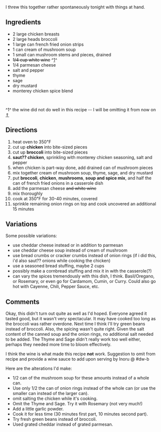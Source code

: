 <div id="wikitext">

I threw this together rather spontaneously tonight with things at hand.

<span id="ingredients"></span>

Ingredients
-----------

-   2 large chicken breasts
-   2 large heads broccoli
-   1 large can french fried onion strips
-   1 can cream of mushroom soup
-   1 small can mushroom stems and pieces, drained
-   ~~1/4 cup white wine~~ ^[1](#fn1_1)^<span id="fnr1_1"></span>
-   1/4 parmesan cheese
-   salt and pepper
-   thyme
-   sage
-   dry mustard
-   monterey chicken spice blend

<div class="vspace">

</div>

<div class="footnote">

 

</div>

<span id="fn1_1"></span>^1^ the wine did not do well in this recipe -- I
will be omitting it from now on [⇑](#fnr1_1)

<span id="directions"></span>

Directions
----------

1.  heat oven to 350℉
2.  cut up **chicken** into bite-sized pieces
3.  cut up **broccoli** into bite-sized pieces
4.  **saut?? chicken**, sprinkling with monterey chicken seasoning, salt
    and pepper
5.  when chicken is part-way done, add drained can of mushroom pieces
6.  mix together cream of mushroom soup, thyme, sage, and dry mustard
7.  put **broccoli**, **chicken**, **mushrooms**, **soup and spice
    mix**, and half the can of french fried onions in a casserole dish
8.  add the parmesan cheese ~~and white wine~~
9.  mix thoroughly
10. cook at 350℉ for 30-40 minutes, covered
11. sprinkle remaining onion rings on top and cook uncovered an
    additional 15 minutes

<span id="variations"></span>

Variations
----------

Some possible variations:

-   use cheddar cheese instead or in addition to parmesan
-   use cheddar cheese soup instead of cream of mushroom
-   use bread crumbs or cracker crumbs instead of onion rings (if i did
    this, i'd also saut?? onions while cooking the chicken)
-   use a seasoned bread stuffing, maybe 2 cups
-   possibly make a cornbread stuffing and mix it in with the
    casserole(?)
-   can vary the spices tremendously with this dish, I think.
    Basil/Oregano, or Rosemary, or even go for Cardamom, Cumin, or
    Curry. Could also go hot with Cayenne, Chili, Pepper Sauce, etc.

<span id="comments"></span>

Comments
--------

Okay, this didn't turn out quite as well as I'd hoped. Everyone agreed
it tasted good, but it wasn't very spectacular. It may have cooked too
long as the broccoli was rather overdone. Next time I think I'll try
green beans instead of broccoli. Also, the spicing wasn't quite right.
Given the salt content of the canned soup and the onion rings, no
additional salt needed to be added. The Thyme and Sage didn't really
work too well either, perhaps they needed more time to bloom
effectively.

I think the wine is what made this recipe **not** work. Suggestion to
omit from recipe and provide a wine sauce to add upon serving by Inoru @
\#dw-b

Here are the alterations I'd make:

-   1/2 can of the mushroom soup for these amounts instead of a whole
    can.
-   Use only 1/2 the can of onion rings instead of the whole can (or use
    the smaller can instead of the larger can).
-   omit salting the chicken while it's cooking.
-   Omit the Thyme and Sage. Try it with Rosemary (not very much!)
-   Add a little garlic powder.
-   Cook it for less time (30 minutes first part, 10 minutes second
    part).
-   Try fresh green beans instead of broccoli.
-   Used grated cheddar instead of grated parmesan.

</div>
